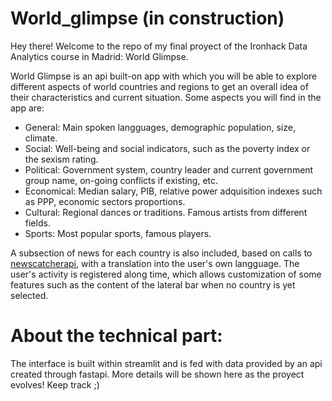 # World_glimpse (in construction)

Hey there! Welcome to the repo of my final proyect of the Ironhack Data Analytics course in Madrid: World Glimpse.

World Glimpse is an api built-on app with which you will be able to explore different aspects of world countries and regions to get an overall idea of their characteristics and current situation. Some aspects you will find in the app are:

+ General: Main spoken langguages, demographic population, size, climate.
+ Social: Well-being and social indicators, such as the poverty index or the sexism rating.
+ Political: Government system, country leader and current government group name, on-going conflicts if existing, etc.
+ Economical: Median salary, PIB, relative power adquisition indexes such as PPP, economic sectors proportions.
+ Cultural: Regional dances or traditions. Famous artists from different fields.
+ Sports: Most popular sports, famous players.

A subsection of news for each country is also included, based on calls to [newscatcherapi](https://newscatcherapi.com/), with a translation into the user's own langguage.
The user's activity is registered along time, which allows customization of some features such as the content of the lateral bar when no country is yet selected.

# About the technical part:

The interface is built within streamlit and is fed with data provided by an api created through fastapi. 
More details will be shown here as the proyect evolves! Keep track ;)
